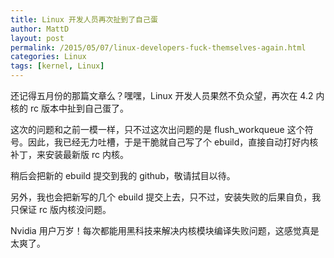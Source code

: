 ```yaml
---
title: Linux 开发人员再次扯到了自己蛋
author: MattD
layout: post
permalink: /2015/05/07/linux-developers-fuck-themselves-again.html
categories: Linux
tags: [kernel, Linux]
---
```

还记得五月份的那篇文章么？嘿嘿，Linux 开发人员果然不负众望，再次在 4.2 内核的 rc 版本中扯到自己蛋了。

这次的问题和之前一模一样，只不过这次出问题的是 flush\_workqueue 这个符号。因此，我已经无力吐槽，于是干脆就自己写了个 ebuild，直接自动打好内核补丁，来安装最新版 rc 内核。

稍后会把新的 ebuild 提交到我的 github，敬请拭目以待。

<!-- more -->

另外，我也会把新写的几个 ebuild 提交上去，只不过，安装失败的后果自负，我只保证 rc 版内核没问题。

Nvidia 用户万岁！每次都能用黑科技来解决内核模块编译失败问题，这感觉真是太爽了。

